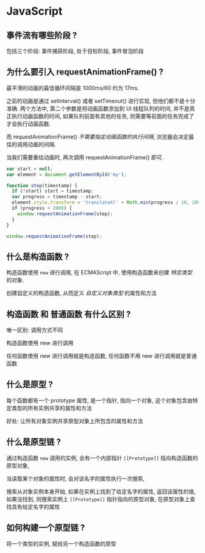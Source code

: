 
# JavaScript

## 事件流有哪些阶段 ?

包括三个阶段: 事件捕获阶段, 处于目标阶段, 事件冒泡阶段

## 为什么要引入 requestAnimationFrame() ?

最平滑的动画的最佳循环间隔是 1000ms/60 约为 17ms.

之前的动画是通过 setInterval() 或者 setTimeout() 进行实现, 但他们都不是十分准确. 两个方法中, 第二个参数是将动画函数添加到 UI 线程队列的时间, 并不是真正执行动画函数的时间, 如果队列前面有其他的任务, 则需要等前面的任务完成了才会执行动画函数.

而 requestAnimationFrame() *不需要指定动画函数的执行间隔*, 浏览器会决定最佳的调用动画的间隔.

当我们需要重绘动画时, 再次调用 requestAnimationFrame() 即可.

```js
var start = null;
var element = document.getElementById('my');

function step(timestamp) {
  if (!start) start = timestamp;
  var progress = timestamp - start;
  element.style.transform = 'translateX(' + Math.min(progress / 10, 200) + 'px)';
  if (progress < 2000) {
    window.requestAnimationFrame(step);
  }
}

window.requestAnimationFrame(step);
```

## 什么是构造函数 ?

构造函数使用 `new` 进行调用, 在 ECMAScript 中, 使用构造函数来创建 *特定类型* 的对象.

创建自定义的构造函数, 从而定义 *自定义对象类型* 的属性和方法

## 构造函数 和 普通函数 有什么区别 ?

唯一区别: 调用方式不同

构造函数使用 new 进行调用

任何函数使用 new 进行调用就是构造函数, 任何函数不用 new 进行调用就是普通函数

## 什么是原型 ?

每个函数都有一个 prototype 属性, 是一个指针, 指向一个对象, 这个对象包含由特定类型的所有实例共享的属性和方法

好处: 让所有对象实例共享原型对象上所包含的属性和方法

## 什么是原型链 ?

通过构造函数 `new` 调用的实例, 会有一个内部指针 `[[Prototype]]` 指向构造函数的原型对象,

当读取某个对象的属性时, 会对该名字的属性执行一次搜索,

搜索从对象实例本身开始, 如果在实例上找到了给定名字的属性, 返回该属性的值, 如果没找到, 则搜索实例上 `[[Prototype]]` 指针指向的原型对象, 在原型对象上查找具有给定名字的属性

## 如何构建一个原型链 ?

将一个类型的实例, 赋给另一个构造函数的原型

